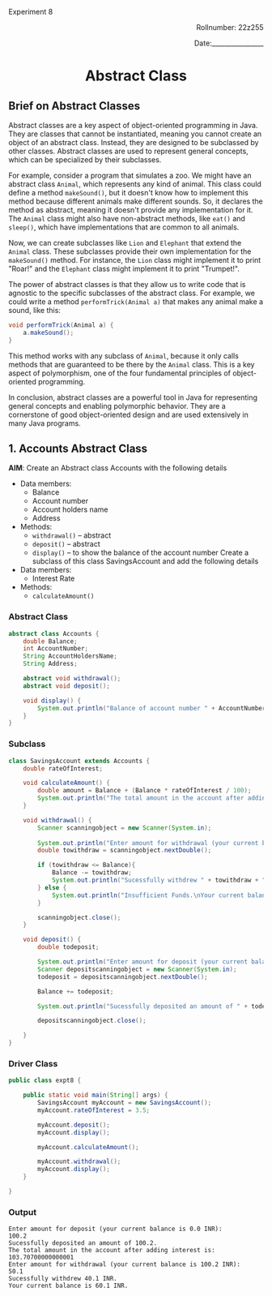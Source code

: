 <p>Experiment 8<p>

<p align = 'right'>Rollnumber: 22z255</p>

<p align = 'right'>Date:________________</p>

<h1 align="center">Abstract Class</h1>

## Brief on Abstract Classes

Abstract classes are a key aspect of object-oriented programming in Java. They are classes that cannot be instantiated, meaning you cannot create an object of an abstract class. Instead, they are designed to be subclassed by other classes. Abstract classes are used to represent general concepts, which can be specialized by their subclasses.

For example, consider a program that simulates a zoo. We might have an abstract class `Animal`, which represents any kind of animal. This class could define a method `makeSound()`, but it doesn't know how to implement this method because different animals make different sounds. So, it declares the method as abstract, meaning it doesn't provide any implementation for it. The `Animal` class might also have non-abstract methods, like `eat()` and `sleep()`, which have implementations that are common to all animals.

Now, we can create subclasses like `Lion` and `Elephant` that extend the `Animal` class. These subclasses provide their own implementation for the `makeSound()` method. For instance, the `Lion` class might implement it to print "Roar!" and the `Elephant` class might implement it to print "Trumpet!".

The power of abstract classes is that they allow us to write code that is agnostic to the specific subclasses of the abstract class. For example, we could write a method `performTrick(Animal a)` that makes any animal make a sound, like this:

```java
void performTrick(Animal a) {
    a.makeSound();
}
```

This method works with any subclass of `Animal`, because it only calls methods that are guaranteed to be there by the `Animal` class. This is a key aspect of polymorphism, one of the four fundamental principles of object-oriented programming.

In conclusion, abstract classes are a powerful tool in Java for representing general concepts and enabling polymorphic behavior. They are a cornerstone of good object-oriented design and are used extensively in many Java programs.

## 1. Accounts Abstract Class
**AIM**: Create an Abstract class Accounts with the following details
- Data members:
    - Balance
    - Account number
    - Account holders name
    - Address
- Methods:
    - `withdrawal()` – abstract
    - `deposit()` – abstract
    - `display()` – to show the balance of the account number
Create a subclass of this class SavingsAccount and add the following details
- Data members:
    - Interest Rate
- Methods:
    - `calculateAmount()`

### Abstract Class
```java
abstract class Accounts {
    double Balance;
    int AccountNumber;
    String AccountHoldersName;
    String Address;

    abstract void withdrawal();
    abstract void deposit();

    void display() {
        System.out.println("Balance of account number " + AccountNumber + " is: " + Balance);
    }
}
```

### Subclass
```java
class SavingsAccount extends Accounts {
    double rateOfInterest;

    void calculateAmount() {
        double amount = Balance + (Balance * rateOfInterest / 100);
        System.out.println("The total amount in the account after adding interest is: " + amount);
    }

    void withdrawal() {
        Scanner scanningobject = new Scanner(System.in);
        
        System.out.println("Enter amount for withdrawal (your current balance is "+Balance+" INR):");
        double towithdraw = scanningobject.nextDouble();

        if (towithdraw <= Balance){
            Balance -= towithdraw;
            System.out.println("Sucessfully withdrew " + towithdraw + " INR.\nYour current balance is " +Balance+"INR.");
        } else {
            System.out.println("Insufficient Funds.\nYour current balance is:"+Balance+" INR");
        }

        scanningobject.close();
    }

    void deposit() {
        double todeposit;

        System.out.println("Enter amount for deposit (your current balance is "+Balance+" INR):");
        Scanner depositscanningobject = new Scanner(System.in);
        todeposit = depositscanningobject.nextDouble();

        Balance += todeposit;

        System.out.println("Sucessfully deposited an amount of " + todeposit + ". \nYour current balance is " + Balance + " INR.");

        depositscanningobject.close();

    }
}
```

### Driver Class
```java
public class expt8 {

    public static void main(String[] args) {
        SavingsAccount myAccount = new SavingsAccount();
        myAccount.rateOfInterest = 3.5;

        myAccount.deposit();
        myAccount.display();

        myAccount.calculateAmount();

        myAccount.withdrawal();
        myAccount.display();
    }

}
```

### Output
```
Enter amount for deposit (your current balance is 0.0 INR):
100.2
Sucessfully deposited an amount of 100.2. 
The total amount in the account after adding interest is: 103.70700000000001
Enter amount for withdrawal (your current balance is 100.2 INR): 
50.1
Sucessfully withdrew 40.1 INR.
Your current balance is 60.1 INR.
```